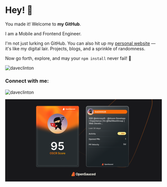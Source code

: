 # Hey! 👋


You made it! Welcome to **my GitHub**.

I am a Mobile and Frontend Engineer.

I'm not just lurking on GitHub. You can also hit up my [personal website](https://daveclintonn.cc/) — it's like my digital lair. Projects, blogs, and a sprinkle of randomness.

Now go forth, explore, and may your `npm install` never fail! 🍻


<p align="left"> <img src="https://komarev.com/ghpvc/?username=daveclinton&label=Profile%20views&color=0e75b6&style=flat" alt="daveclinton" /> </p>

<h3 align="left">Connect with me:</h3>
<p align="left">
</p>
<p><img align="center" src="https://github-readme-streak-stats.herokuapp.com/?user=daveclinton&" alt="daveclinton" /></p>

 [![My OpenSauced Dev Card](./dev-card.png)](https://oss.fyi/daveclinton)
